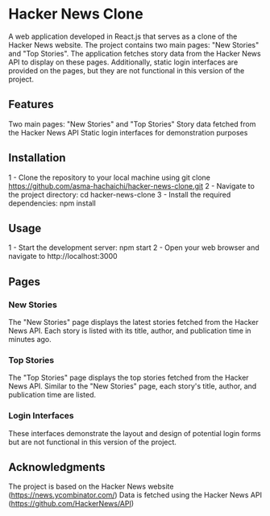 # Hacker News Clone

A web application developed in React.js that serves as a clone of the Hacker News website. The project contains two main pages: "New Stories" and "Top Stories". The application fetches story data from the Hacker News API to display on these pages. Additionally, static login interfaces are provided on the pages, but they are not functional in this version of the project.

## Features

Two main pages: "New Stories" and "Top Stories"
Story data fetched from the Hacker News API
Static login interfaces for demonstration purposes

## Installation

1 - Clone the repository to your local machine using git clone https://github.com/asma-hachaichi/hacker-news-clone.git
2 - Navigate to the project directory: cd hacker-news-clone
3 - Install the required dependencies: npm install

## Usage

1 - Start the development server: npm start
2 - Open your web browser and navigate to http://localhost:3000

## Pages

### New Stories

The "New Stories" page displays the latest stories fetched from the Hacker News API. Each story is listed with its title, author, and publication time in minutes ago.

### Top Stories

The "Top Stories" page displays the top stories fetched from the Hacker News API. Similar to the "New Stories" page, each story's title, author, and publication time are listed.

### Login Interfaces

These interfaces demonstrate the layout and design of potential login forms but are not functional in this version of the project.

## Acknowledgments

The project is based on the Hacker News website (https://news.ycombinator.com/)
Data is fetched using the Hacker News API (https://github.com/HackerNews/API)
